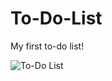 # To-Do-List
My first to-do list!

![To-Do List](https://github.com/BeatrizDeFreitas/To-Do-List/assets/96779549/41d81ab1-552a-438d-ab99-f43681319764)
